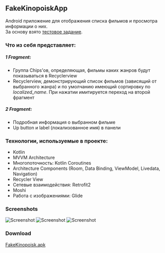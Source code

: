 ## FakeKinopoiskApp

Android приложение для отображения списка фильмов и просмотра информации о них. 
<br>
За основу взято [тестовое задание](https://docs.google.com/document/d/1syJtP2kFDXX8XROuvDpk3jajWeRz_QkR7gho9eFD1Y4/edit?usp=sharing).

### Что из себя представляет:

  ##### 1 Fragment:
  * Группа Chips'ов, определяющая, фильмы каких жанров будут показываться в Recyclerview
  * Recyclerview, демонстрирующий список фильмов (зависящий от выбранного жанра) и по умолчанию имеющий сортировку по _localized_name_. При нажатии имитируется переход на второй фрагмент

  ##### 2 Fragment:
  * Подробная информация о выбранном фильме
  * Up button и label (локализованное имя) в панели


### Технологии, используемые в проекте:
* Kotlin
* MVVM Architecture
* Многопоточность: Kotlin Coroutines
* Architecture Components (Room, Data Binding, ViewModel, Livedata, Navigation)
* Recycler View
* Сетевые взаимодействия: Retrofit2
* Moshi
* Работа с изображениями: Glide

### Screenshots

![Screenshot](https://i.postimg.cc/3w2fzcJS/Screenshot-1630217660.png)
![Screenshot](https://i.postimg.cc/13SZXwnj/Screenshot-1630217674.png)
![Screenshot](https://i.postimg.cc/RhgDXJVv/Screenshot-1630217655.png)

### Download
[FakeKinopoisk.apk](https://github.com/Codredi/FakeKinopoiskApp/blob/master/preview_images/FakeKinopoisk.apk?raw=true)


